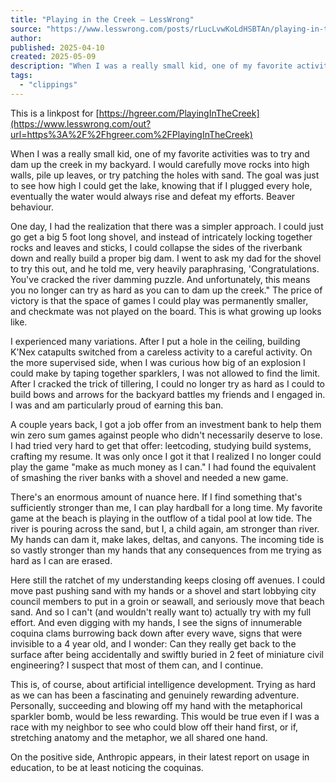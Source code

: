 ```yaml
---
title: "Playing in the Creek — LessWrong"
source: "https://www.lesswrong.com/posts/rLucLvwKoLdHSBTAn/playing-in-the-creek"
author:
published: 2025-04-10
created: 2025-05-09
description: "When I was a really small kid, one of my favorite activities was to try and dam up the creek in my backyard. I would carefully move rocks into high w…"
tags:
  - "clippings"
---
```

This is a linkpost for [https://hgreer.com/PlayingInTheCreek](https://www.lesswrong.com/out?url=https%3A%2F%2Fhgreer.com%2FPlayingInTheCreek)

When I was a really small kid, one of my favorite activities was to try and dam up the creek in my backyard. I would carefully move rocks into high walls, pile up leaves, or try patching the holes with sand. The goal was just to see how high I could get the lake, knowing that if I plugged every hole, eventually the water would always rise and defeat my efforts. Beaver behaviour.

One day, I had the realization that there was a simpler approach. I could just go get a big 5 foot long shovel, and instead of intricately locking together rocks and leaves and sticks, I could collapse the sides of the riverbank down and really build a proper big dam. I went to ask my dad for the shovel to try this out, and he told me, very heavily paraphrasing, 'Congratulations. You've cracked the river damming puzzle. And unfortunately, this means you no longer can try as hard as you can to dam up the creek." The price of victory is that the space of games I could play was permanently smaller, and checkmate was not played on the board. This is what growing up looks like.

I experienced many variations. After I put a hole in the ceiling, building K'Nex catapults switched from a careless activity to a careful activity. On the more supervised side, when I was curious how big of an explosion I could make by taping together sparklers, I was not allowed to find the limit. After I cracked the trick of tillering, I could no longer try as hard as I could to build bows and arrows for the backyard battles my friends and I engaged in. I was and am particularly proud of earning this ban.

A couple years back, I got a job offer from an investment bank to help them win zero sum games against people who didn't necessarily deserve to lose. I had tried very hard to get that offer: leetcoding, studying build systems, crafting my resume. It was only once I got it that I realized I no longer could play the game "make as much money as I can." I had found the equivalent of smashing the river banks with a shovel and needed a new game.

There's an enormous amount of nuance here. If I find something that's sufficiently stronger than me, I can play hardball for a long time. My favorite game at the beach is playing in the outflow of a tidal pool at low tide. The river is pouring across the sand, but I, a child again, am stronger than river. My hands can dam it, make lakes, deltas, and canyons. The incoming tide is so vastly stronger than my hands that any consequences from me trying as hard as I can are erased.

Here still the ratchet of my understanding keeps closing off avenues. I could move past pushing sand with my hands or a shovel and start lobbying city council members to put in a groin or seawall, and seriously move that beach sand. And so I can't (and wouldn't really want to) actually try with my full effort. And even digging with my hands, I see the signs of innumerable coquina clams burrowing back down after every wave, signs that were invisible to a 4 year old, and I wonder: Can they really get back to the surface after being accidentally and swiftly buried in 2 feet of miniature civil engineering? I suspect that most of them can, and I continue.

This is, of course, about artificial intelligence development. Trying as hard as we can has been a fascinating and genuinely rewarding adventure. Personally, succeeding and blowing off my hand with the metaphorical sparkler bomb, would be less rewarding. This would be true even if I was a race with my neighbor to see who could blow off their hand first, or if, stretching anatomy and the metaphor, we all shared one hand.

On the positive side, Anthropic appears, in their latest report on usage in education, to be at least noticing the coquinas.